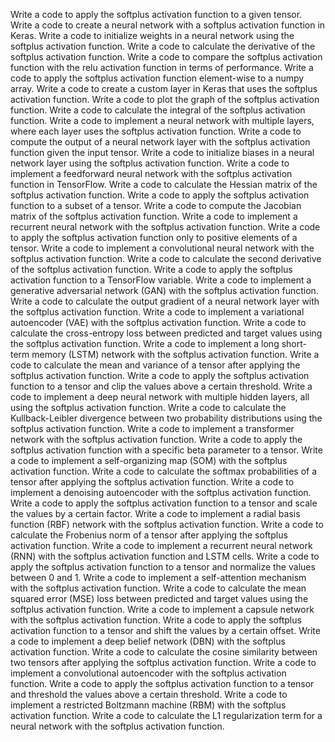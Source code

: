Write a code to apply the softplus activation function to a given tensor.
Write a code to create a neural network with a softplus activation function in Keras.
Write a code to initialize weights in a neural network using the softplus activation function.
Write a code to calculate the derivative of the softplus activation function.
Write a code to compare the softplus activation function with the relu activation function in terms of performance.
Write a code to apply the softplus activation function element-wise to a numpy array.
Write a code to create a custom layer in Keras that uses the softplus activation function.
Write a code to plot the graph of the softplus activation function.
Write a code to calculate the integral of the softplus activation function.
Write a code to implement a neural network with multiple layers, where each layer uses the softplus activation function.
Write a code to compute the output of a neural network layer with the softplus activation function given the input tensor.
Write a code to initialize biases in a neural network layer using the softplus activation function.
Write a code to implement a feedforward neural network with the softplus activation function in TensorFlow.
Write a code to calculate the Hessian matrix of the softplus activation function.
Write a code to apply the softplus activation function to a subset of a tensor.
Write a code to compute the Jacobian matrix of the softplus activation function.
Write a code to implement a recurrent neural network with the softplus activation function.
Write a code to apply the softplus activation function only to positive elements of a tensor.
Write a code to implement a convolutional neural network with the softplus activation function.
Write a code to calculate the second derivative of the softplus activation function.
Write a code to apply the softplus activation function to a TensorFlow variable.
Write a code to implement a generative adversarial network (GAN) with the softplus activation function.
Write a code to calculate the output gradient of a neural network layer with the softplus activation function.
Write a code to implement a variational autoencoder (VAE) with the softplus activation function.
Write a code to calculate the cross-entropy loss between predicted and target values using the softplus activation function.
Write a code to implement a long short-term memory (LSTM) network with the softplus activation function.
Write a code to calculate the mean and variance of a tensor after applying the softplus activation function.
Write a code to apply the softplus activation function to a tensor and clip the values above a certain threshold.
Write a code to implement a deep neural network with multiple hidden layers, all using the softplus activation function.
Write a code to calculate the Kullback-Leibler divergence between two probability distributions using the softplus activation function.
Write a code to implement a transformer network with the softplus activation function.
Write a code to apply the softplus activation function with a specific beta parameter to a tensor.
Write a code to implement a self-organizing map (SOM) with the softplus activation function.
Write a code to calculate the softmax probabilities of a tensor after applying the softplus activation function.
Write a code to implement a denoising autoencoder with the softplus activation function.
Write a code to apply the softplus activation function to a tensor and scale the values by a certain factor.
Write a code to implement a radial basis function (RBF) network with the softplus activation function.
Write a code to calculate the Frobenius norm of a tensor after applying the softplus activation function.
Write a code to implement a recurrent neural network (RNN) with the softplus activation function and LSTM cells.
Write a code to apply the softplus activation function to a tensor and normalize the values between 0 and 1.
Write a code to implement a self-attention mechanism with the softplus activation function.
Write a code to calculate the mean squared error (MSE) loss between predicted and target values using the softplus activation function.
Write a code to implement a capsule network with the softplus activation function.
Write a code to apply the softplus activation function to a tensor and shift the values by a certain offset.
Write a code to implement a deep belief network (DBN) with the softplus activation function.
Write a code to calculate the cosine similarity between two tensors after applying the softplus activation function.
Write a code to implement a convolutional autoencoder with the softplus activation function.
Write a code to apply the softplus activation function to a tensor and threshold the values above a certain threshold.
Write a code to implement a restricted Boltzmann machine (RBM) with the softplus activation function.
Write a code to calculate the L1 regularization term for a neural network with the softplus activation function.